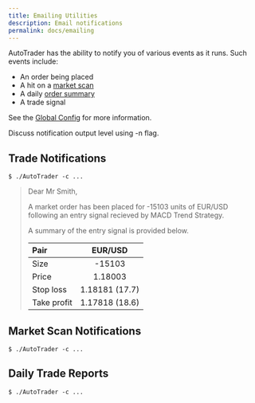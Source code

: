 ```yaml
---
title: Emailing Utilities
description: Email notifications
permalink: docs/emailing
---
```



AutoTrader has the ability to notify you of various events as it runs. Such events include:
- An order being placed
- A hit on a [market scan](autotrader#market-scan-notifications)
- A daily [order summary](autotrader#order-summary)
- A trade signal


See the [Global Config](configuration#global-config) for more information.


Discuss notification output level using -n flag.



## Trade Notifications

```
$ ./AutoTrader -c ...
```


> Dear Mr Smith,
>
> A market order has been placed for -15103 units of EUR/USD following an entry signal recieved 
> by MACD Trend Strategy.
>
> A summary of the entry signal is provided below.
>
> | Pair        | EUR/USD        |
> | :---------- |:-------------: |
> | Size        | -15103         |
> | Price       | 1.18003        |
> | Stop loss   | 1.18181 (17.7) |
> | Take profit | 1.17818 (18.6) |



## Market Scan Notifications
```
$ ./AutoTrader -c ...
```



## Daily Trade Reports

```
$ ./AutoTrader -c ...
```
















